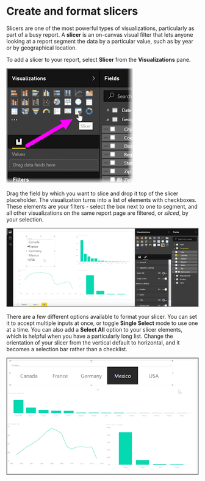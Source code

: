 <properties
   pageTitle="Slicers"
   description="Use slicers to visually segment your data"
   services="powerbi"
   documentationCenter=""
   authors="davidiseminger"
   manager="mblythe"
   backup=""
   editor=""
   tags=""
   qualityFocus="no"
   qualityDate=""
   featuredVideoId="ek03amXuMQw"
   featuredVideoThumb=""
   courseDuration="7m"/>

<tags
   ms.service="powerbi"
   ms.devlang="NA"
   ms.topic="article"
   ms.tgt_pltfrm="NA"
   ms.workload="powerbi"
   ms.date="06/20/2016"
   ms.author="davidi"/>

# Create and format slicers

Slicers are one of the most powerful types of visualizations, particularly as part of a busy report. A **slicer** is an on-canvas visual filter that lets anyone looking at a report segment the data by a particular value, such as by year or by geographical location.

To add a slicer to your report, select **Slicer** from the **Visualizations** pane.

![](media/powerbi-learning-3-4-create-slicers/3-4_1.png)

Drag the field by which you want to slice and drop it top of the slicer placeholder. The visualization turns into a list of elements with checkboxes. These elements are your filters - select the box next to one to segment, and all other visualizations on the same report page are filtered, or *sliced*, by your selection.

![](media/powerbi-learning-3-4-create-slicers/3-4_2.png)

There are a few different options available to format your slicer. You can set it to accept multiple inputs at once, or toggle **Single Select** mode to use one at a time. You can also add a **Select All** option to your slicer elements, which is helpful when you have a particularly long list. Change the orientation of your slicer from the vertical default to horizontal, and it becomes a selection bar rather than a checklist.

![](media/powerbi-learning-3-4-create-slicers/3-4_3.png)
